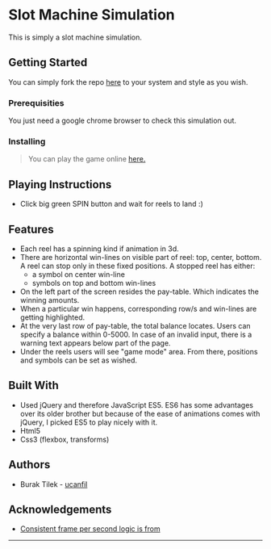 # Slot Machine Simulation

This is simply a slot machine simulation.

## Getting Started

You can simply fork the repo [here](https://github.com/ucanfil/slotMachine) to your system and style as you wish.

### Prerequisities

You just need a google chrome browser to check this simulation out.

### Installing

> You can play the game online [here.](https://ucanfil.github.io/slotMachine/)

## Playing Instructions

  * Click big green SPIN button and wait for reels to land :)

## Features

  * Each reel has a spinning kind if animation in 3d.
  * There are horizontal win-lines on visible part of reel: top, center, bottom. A reel can stop only in these fixed positions. A stopped reel has either:
    - a symbol on center win-line
    - symbols on top and bottom win-lines
  * On the left part of the screen resides the pay-table. Which indicates the winning amounts.
  * When a particular win happens, corresponding row/s and win-lines are getting highlighted.
  * At the very last row of pay-table, the total balance locates. Users can specify a balance within 0-5000. In case of an invalid input, there is a warning text appears below part of the page.
  * Under the reels users will see "game mode" area. From there, positions and symbols can be set as wished.


## Built With

  * Used jQuery and therefore JavaScript ES5. ES6 has some advantages over its older brother but because of the ease of animations comes with jQuery, I picked ES5 to play nicely with it.
  * Html5
  * Css3 (flexbox, transforms)

## Authors

  - Burak Tilek - [ucanfil](https://github.com/ucanfil)

## Acknowledgements

  * [Consistent frame per second logic is from](https://stackoverflow.com/questions/19764018/controlling-fps-with-requestanimationframe)
---